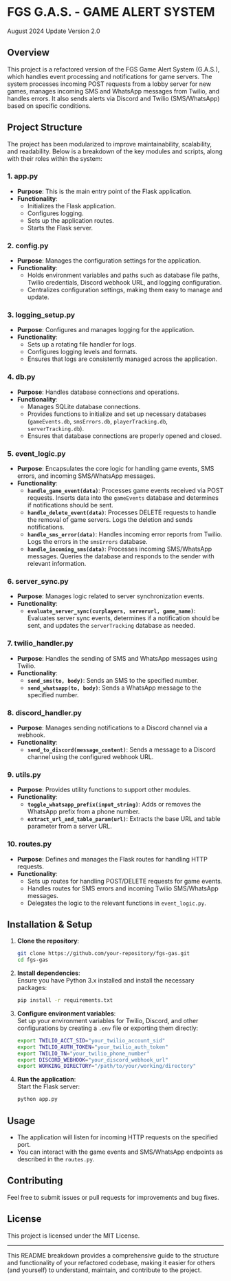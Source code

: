 # FGS G.A.S. - GAME ALERT SYSTEM

August 2024 Update
Version 2.0

## Overview

This project is a refactored version of the FGS Game Alert System (G.A.S.), which handles event processing and notifications for game servers. The system processes incoming POST requests from a lobby server for new games, manages incoming SMS and WhatsApp messages from Twilio, and handles errors. It also sends alerts via Discord and Twilio (SMS/WhatsApp) based on specific conditions.

## Project Structure

The project has been modularized to improve maintainability, scalability, and readability. Below is a breakdown of the key modules and scripts, along with their roles within the system:

### 1. **app.py**
   - **Purpose**: This is the main entry point of the Flask application.
   - **Functionality**:
     - Initializes the Flask application.
     - Configures logging.
     - Sets up the application routes.
     - Starts the Flask server.

### 2. **config.py**
   - **Purpose**: Manages the configuration settings for the application.
   - **Functionality**:
     - Holds environment variables and paths such as database file paths, Twilio credentials, Discord webhook URL, and logging configuration.
     - Centralizes configuration settings, making them easy to manage and update.

### 3. **logging_setup.py**
   - **Purpose**: Configures and manages logging for the application.
   - **Functionality**:
     - Sets up a rotating file handler for logs.
     - Configures logging levels and formats.
     - Ensures that logs are consistently managed across the application.

### 4. **db.py**
   - **Purpose**: Handles database connections and operations.
   - **Functionality**:
     - Manages SQLite database connections.
     - Provides functions to initialize and set up necessary databases (`gameEvents.db`, `smsErrors.db`, `playerTracking.db`, `serverTracking.db`).
     - Ensures that database connections are properly opened and closed.

### 5. **event_logic.py**
   - **Purpose**: Encapsulates the core logic for handling game events, SMS errors, and incoming SMS/WhatsApp messages.
   - **Functionality**:
     - **`handle_game_event(data)`**: Processes game events received via POST requests. Inserts data into the `gameEvents` database and determines if notifications should be sent.
     - **`handle_delete_event(data)`**: Processes DELETE requests to handle the removal of game servers. Logs the deletion and sends notifications.
     - **`handle_sms_error(data)`**: Handles incoming error reports from Twilio. Logs the errors in the `smsErrors` database.
     - **`handle_incoming_sms(data)`**: Processes incoming SMS/WhatsApp messages. Queries the database and responds to the sender with relevant information.

### 6. **server_sync.py**
   - **Purpose**: Manages logic related to server synchronization events.
   - **Functionality**:
     - **`evaluate_server_sync(curplayers, serverurl, game_name)`**: Evaluates server sync events, determines if a notification should be sent, and updates the `serverTracking` database as needed.

### 7. **twilio_handler.py**
   - **Purpose**: Handles the sending of SMS and WhatsApp messages using Twilio.
   - **Functionality**:
     - **`send_sms(to, body)`**: Sends an SMS to the specified number.
     - **`send_whatsapp(to, body)`**: Sends a WhatsApp message to the specified number.

### 8. **discord_handler.py**
   - **Purpose**: Manages sending notifications to a Discord channel via a webhook.
   - **Functionality**:
     - **`send_to_discord(message_content)`**: Sends a message to a Discord channel using the configured webhook URL.

### 9. **utils.py**
   - **Purpose**: Provides utility functions to support other modules.
   - **Functionality**:
     - **`toggle_whatsapp_prefix(input_string)`**: Adds or removes the WhatsApp prefix from a phone number.
     - **`extract_url_and_table_param(url)`**: Extracts the base URL and table parameter from a server URL.

### 10. **routes.py**
   - **Purpose**: Defines and manages the Flask routes for handling HTTP requests.
   - **Functionality**:
     - Sets up routes for handling POST/DELETE requests for game events.
     - Handles routes for SMS errors and incoming Twilio SMS/WhatsApp messages.
     - Delegates the logic to the relevant functions in `event_logic.py`.

## Installation & Setup

1. **Clone the repository**:  
   ```bash
   git clone https://github.com/your-repository/fgs-gas.git
   cd fgs-gas
   ```

2. **Install dependencies**:  
   Ensure you have Python 3.x installed and install the necessary packages:
   ```bash
   pip install -r requirements.txt
   ```

3. **Configure environment variables**:  
   Set up your environment variables for Twilio, Discord, and other configurations by creating a `.env` file or exporting them directly:
   ```bash
   export TWILIO_ACCT_SID="your_twilio_account_sid"
   export TWILIO_AUTH_TOKEN="your_twilio_auth_token"
   export TWILIO_TN="your_twilio_phone_number"
   export DISCORD_WEBHOOK="your_discord_webhook_url"
   export WORKING_DIRECTORY="/path/to/your/working/directory"
   ```

4. **Run the application**:  
   Start the Flask server:
   ```bash
   python app.py
   ```

## Usage

- The application will listen for incoming HTTP requests on the specified port.
- You can interact with the game events and SMS/WhatsApp endpoints as described in the `routes.py`.

## Contributing

Feel free to submit issues or pull requests for improvements and bug fixes.

## License

This project is licensed under the MIT License.

---

This README breakdown provides a comprehensive guide to the structure and functionality of your refactored codebase, making it easier for others (and yourself) to understand, maintain, and contribute to the project.